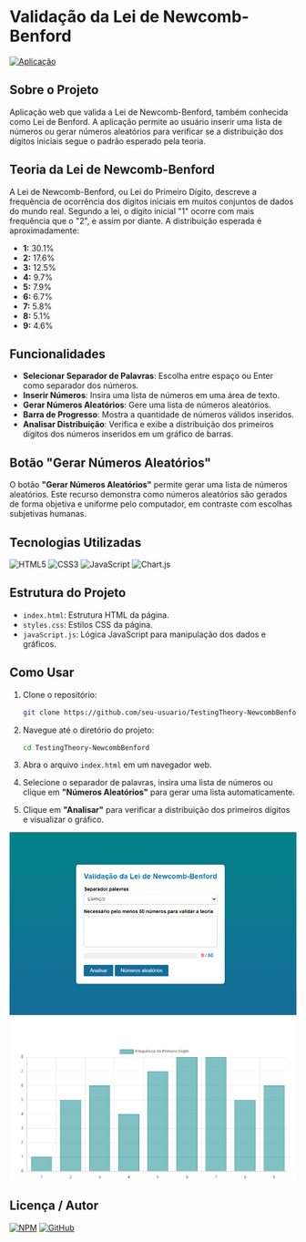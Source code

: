 # Validação da Lei de Newcomb-Benford

[![Aplicação](https://img.shields.io/badge/Aplicação-%23007bff.svg)](https://michelleGomes85.github.io/TestingTheory-NewcombBenford/)

## Sobre o Projeto

Aplicação web que valida a Lei de Newcomb-Benford, também conhecida como Lei de Benford. A aplicação permite ao usuário inserir uma lista de números ou gerar números aleatórios para verificar se a distribuição dos dígitos iniciais segue o padrão esperado pela teoria.

## Teoria da Lei de Newcomb-Benford

A Lei de Newcomb-Benford, ou Lei do Primeiro Dígito, descreve a frequência de ocorrência dos dígitos iniciais em muitos conjuntos de dados do mundo real. Segundo a lei, o dígito inicial "1" ocorre com mais frequência que o "2", e assim por diante. A distribuição esperada é aproximadamente:

- **1:** 30.1%
- **2:** 17.6%
- **3:** 12.5%
- **4:** 9.7%
- **5:** 7.9%
- **6:** 6.7%
- **7:** 5.8%
- **8:** 5.1%
- **9:** 4.6%

## Funcionalidades

- **Selecionar Separador de Palavras**: Escolha entre espaço ou Enter como separador dos números.
- **Inserir Números**: Insira uma lista de números em uma área de texto.
- **Gerar Números Aleatórios**: Gere uma lista de números aleatórios.
- **Barra de Progresso**: Mostra a quantidade de números válidos inseridos.
- **Analisar Distribuição**: Verifica e exibe a distribuição dos primeiros dígitos dos números inseridos em um gráfico de barras.

## Botão "Gerar Números Aleatórios"

O botão **"Gerar Números Aleatórios"** permite gerar uma lista de números aleatórios. Este recurso demonstra como números aleatórios são gerados de forma objetiva e uniforme pelo computador, em contraste com escolhas subjetivas humanas.

## Tecnologias Utilizadas

![HTML5](https://img.shields.io/badge/HTML5-E34F26?style=flat&logo=html5&logoColor=white)
![CSS3](https://img.shields.io/badge/CSS3-1572B6?style=flat&logo=css3&logoColor=white)
![JavaScript](https://img.shields.io/badge/JavaScript-F7DF1C?style=flat&logo=javascript&logoColor=black)
![Chart.js](https://img.shields.io/badge/Chart.js-F6C343?style=flat&logo=chartjs&logoColor=black)

## Estrutura do Projeto

- `index.html`: Estrutura HTML da página.
- `styles.css`: Estilos CSS da página.
- `javaScript.js`: Lógica JavaScript para manipulação dos dados e gráficos.

## Como Usar

1. Clone o repositório:
    ```sh
    git clone https://github.com/seu-usuario/TestingTheory-NewcombBenford.git
    ```

2. Navegue até o diretório do projeto:
    ```sh
    cd TestingTheory-NewcombBenford
    ```

3. Abra o arquivo `index.html` em um navegador web.

4. Selecione o separador de palavras, insira uma lista de números ou clique em **"Números Aleatórios"** para gerar uma lista automaticamente.

5. Clique em **"Analisar"** para verificar a distribuição dos primeiros dígitos e visualizar o gráfico.

![Captura de Tela](img-doc/screenshot1.png)
![Captura de Tela](img-doc/screenshot2.png)

## Licença / Autor

[![NPM](https://img.shields.io/npm/l/react)](https://github.com/michelleGomes85/TestingTheory-NewcombBenford/blob/main/LICENSE) 
[![GitHub](https://img.shields.io/badge/GitHub-000?style=for-the-badge&logo=github&logoColor=white)](https://github.com/michellegomes85)
